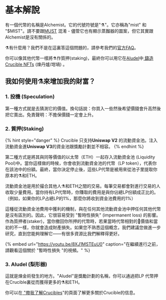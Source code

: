 # 基本解說

有一個代幣的名稱是Alchemist。它的代號符號是"⚗️"。它亦稱為"mist" 和 "$MIST"。請不要跟[MUST](https://www.coingecko.com/en/coins/must) 混淆 - 儘管它也有顯示蒸餾器的圖案，但它其實跟Alchemist是沒有關係的。

⚗️有什麼用？我們不是在這裏答這個問題的，請參考我們的[官方FAQ](faq.md)。

你可以像其他代幣一樣將⚗️作質押\(staking\)，最終你可以用它在[Aludel](the-basic-outline.md#3-aludel)中[ 鑄造Crucible NFTs](crucible/teach-me-about-crucibles.md) \(煉丹爐/坩堝\) 。

## 我如何使用⚗️來增加我的財富？

### 1. 投機 \(Speculation\)

第一種方式就是去猜測它的價值。換句話說：你買入一些然後希望價錢會升高然後把它賣出。免責聲明：不擔保價錢一定會上升。

### 2. 質押\(Staking\)

{% hint style="danger" %}
Crucible 只支持**Uniswap V2** 的流動資金池。注入流動資金進**Uniswap V3**的資金池跟獎勵計劃並不相容。 
{% endhint %}

第二種方式是將其與同等價值的以太幣（ETH）一起存入流動資金池 \(Liquidity Pool\)中。當你這樣做的時候，你會收到流動資金池的代幣（LP token），代表你在該池中的份額。最終，當你決定停止後，這些LP代幣是被用來從池子里提取你原本的⚗️和ETH。

流動資金池是用於撮合其他人⚗️和ETH之間的交易。每筆交易都會對進行交易的人收取少量費用。當你持有LP代幣時，你賺取的費用是與你佔總LP份額成正比的。（例如，如果你的LP占總LP的1%，那麼你將收到資金池費用的1%）

這種從流動資金池費用中獲利的機制，與在任何其他流動資金池中押任何其他代幣是沒有區別的。因此，它很容易受到 "暫時性損失" \(impermanent loss\) 的影響。作為質押者\(staker\)，當你撤回你所押的代幣時，若果當時代幣相對的價值和當初的不一樣，你就會造成財產損失。如果您不熟悉這個概念，我們建議您做進一步研究，直到您能夠理解它——有很多資源比我們解釋得更好。

{% embed url="https://youtu.be/8XJ1MSTEuU0" caption="在繼續進行之前，請觀看這個關於 \"暫時性損失 \"的視頻。" %}

### 3. Aludel \(梨形器\)

這就是煉金術發生的地方。"Aludel"是獎勵計劃的名稱，你可以通過把LP 代幣押在Crucible裏從而獲得更多的⚗️和ETH。

你可以在[ "帶我了解Crucibles](crucible/teach-me-about-crucibles.md)"的頁面了解更多關於Crucible的信息。

